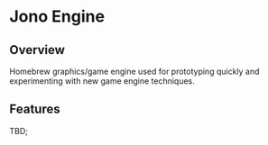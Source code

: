 # Jono Engine
## Overview
Homebrew graphics/game engine used for prototyping quickly and experimenting with new game engine techniques. 

## Features
TBD;